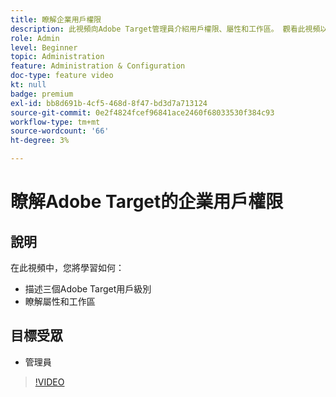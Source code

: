 ```yaml
---
title: 瞭解企業用戶權限
description: 此視頻向Adobe Target管理員介紹用戶權限、屬性和工作區。 觀看此視頻以瞭解不同的用戶級別以及如何使用屬性和工作區來控制用戶訪問。
role: Admin
level: Beginner
topic: Administration
feature: Administration & Configuration
doc-type: feature video
kt: null
badge: premium
exl-id: bb8d691b-4cf5-468d-8f47-bd3d7a713124
source-git-commit: 0e2f4824fcef96841ace2460f68033530f384c93
workflow-type: tm+mt
source-wordcount: '66'
ht-degree: 3%

---
```


# 瞭解Adobe Target的企業用戶權限

## 說明

在此視頻中，您將學習如何：

* 描述三個Adobe Target用戶級別
* 瞭解屬性和工作區

## 目標受眾

* 管理員

>[!VIDEO](https://video.tv.adobe.com/v/19042/?quality=12)
